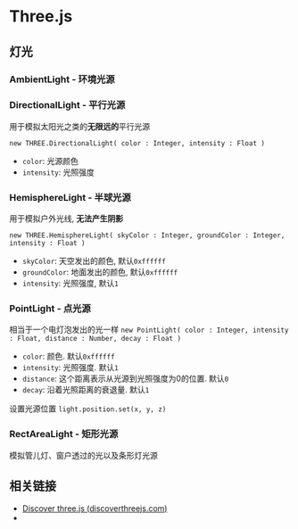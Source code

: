 # Three.js


## 灯光

### AmbientLight - 环境光源

### DirectionalLight - 平行光源

用于模拟太阳光之类的**无限远的**平行光源

`new THREE.DirectionalLight( color : Integer, intensity : Float )`
+ `color`: 光源颜色
+ `intensity`: 光照强度

### HemisphereLight - 半球光源

用于模拟户外光线, **无法产生阴影**

`new THREE.HemisphereLight( skyColor : Integer, groundColor : Integer, intensity : Float )`
+ `skyColor`: 天空发出的颜色, 默认`0xffffff`
+ `groundColor`: 地面发出的颜色, 默认`0xffffff`
+ `intensity`: 光照强度, 默认`1`

### PointLight - 点光源 
相当于一个电灯泡发出的光一样
`new PointLight( color : Integer, intensity : Float, distance : Number, decay : Float )`

+ `color`: 颜色. 默认`0xffffff`
+ `intensity`: 光照强度. 默认`1`
+ `distance`: 这个距离表示从光源到光照强度为0的位置. 默认`0`
+ `decay`: 沿着光照距离的衰退量. 默认`1`

设置光源位置
`light.position.set(x, y, z)`

### RectAreaLight - 矩形光源

模拟管儿灯、窗户透过的光以及条形灯光源





## 相关链接

+ [Discover three.js (discoverthreejs.com)](https://discoverthreejs.com/book/introduction/prerequisites/)
+ 

